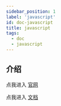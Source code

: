 ```yaml
---
sidebar_position: 1
label: 'javascript'
id: doc-javascript
title: javascript
tags:
  - doc
  - javascript
---
```

 
## 介绍
点我进入 [官网](https://www.javascript.com/) 

点我进入 [文档](https://developer.mozilla.org/zh-CN/docs/Web/JavaScript)

